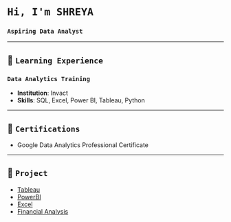 # `Hi, I'm SHREYA`   
### `Aspiring Data Analyst`

---

## 📘 **`Learning Experience`**
### `Data Analytics Training`
- **Institution**: Invact
- **Skills**: SQL, Excel, Power BI, Tableau, Python  

 ---
 
## 📜 **`Certifications`**
- Google Data Analytics Professional Certificate

---

## 📂 **`Project`**
- [Tableau](https://public.tableau.com/app/profile/shreyashetty./vizzes)
- [PowerBI](https://github.com/shreyashetty-1/PowerBI-.git)
- [Excel](https://github.com/shreyashetty-1/Excel.git)
- [Financial Analysis](https://github.com/shreyashetty-1/Financial-Analysis.git)

 




